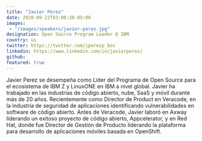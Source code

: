 ```yaml
---
title: "Javier Pérez"
date: 2020-09-22T03:08:20-05:00
images:
 - "/images/speakers/javier-perez.jpg"
designation: Open Source Program Leader @ IBM
country: us
twitter: https://twitter.com/jperezp_bos
linkedin: https://www.linkedin.com/in/javierperez/
github: 
featured: true
---
```


Javier Perez se desempeña como Líder del Programa de Open Source para el ecosistema de IBM Z y LinuxONE en IBM a nivel global. Javier ha trabajado en las industrias de código abierto, nube, SaaS y móvil durante más de 20 años. Recientemente como Director de Product en Veracode, en la industria de seguridad de aplicaciones identificando vulnerabilidades en software de código abierto. Antes de Veracode, Javier laboró en Axway liderando un exitoso proyecto de código abierto, Appcelerator, y en Red Hat, donde fue Director de Gestión de Producto liderando la plataforma para desarrollo de aplicaciones móviles basada en OpenShift.